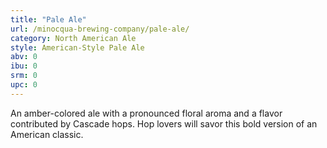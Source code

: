 ```yaml
---
title: "Pale Ale"
url: /minocqua-brewing-company/pale-ale/
category: North American Ale
style: American-Style Pale Ale
abv: 0
ibu: 0
srm: 0
upc: 0
---
```

An amber-colored ale with a pronounced floral aroma and a flavor contributed by Cascade hops. Hop lovers will savor this bold version of an American classic.
